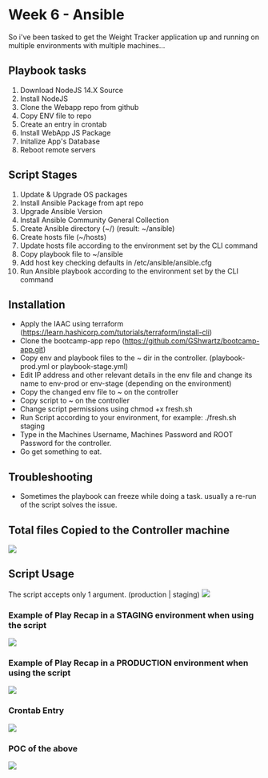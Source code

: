 # Week 6 - Ansible
So i've been tasked to get the Weight Tracker application up and running on multiple environments with multiple machines... <br />

## Playbook tasks
  1. Download NodeJS 14.X Source
  2. Install NodeJS
  3. Clone the Webapp repo from github
  4. Copy ENV file to repo
  5. Create an entry in crontab
  6. Install WebApp JS Package
  7. Initalize App's Database
  8. Reboot remote servers

## Script Stages
  1. Update & Upgrade OS packages
  2. Install Ansible Package from apt repo
  3. Upgrade Ansible Version
  4. Install Ansible Community General Collection
  5. Create Ansible directory (~/) (result: ~/ansible)
  6. Create hosts file (~/hosts)
  7. Update hosts file according to the environment set by the CLI command
  8. Copy playbook file to ~/ansible
  9. Add host key checking defaults in /etc/ansible/ansible.cfg
  10. Run Ansible playbook according to the environment set by the CLI command
  
## Installation
  - Apply the IAAC using terraform (https://learn.hashicorp.com/tutorials/terraform/install-cli)
  - Clone the bootcamp-app repo (https://github.com/GShwartz/bootcamp-app.git)
  - Copy env and playbook files to the ~ dir in the controller. (playbook-prod.yml or playbook-stage.yml)
  - Edit IP address and other relevant details in the env file and change its name to env-prod or env-stage (depending on the environment)
  - Copy the changed env file to ~ on the controller
  - Copy script to ~ on the controller
  - Change script permissions using chmod +x fresh.sh
  - Run Script according to your environment, for example: ./fresh.sh staging <br />
  - Type in the Machines Username, Machines Password and ROOT Password for the controller.
  - Go get something to eat.

## Troubleshooting
  * Sometimes the playbook can freeze while doing a task. usually a re-run of the script solves the issue.

## Total files Copied to the Controller machine
<img src="https://i.postimg.cc/43LcYjSV/total-files-in-controller.jpg"> <br />

## Script Usage
The script accepts only 1 argument. (production | staging)
<img src="https://i.postimg.cc/dVwTCKcf/staging-script-usage.jpg"> <br />

### Example of Play Recap in a STAGING environment when using the script
<img src="https://i.postimg.cc/J4TXV2kH/stage-andible-recap.jpg"> <br />

### Example of Play Recap in a PRODUCTION environment when using the script <br />
<img src="https://i.postimg.cc/d1YPBvwb/prod-andible-recap.jpg"> <br />

### Crontab Entry
<img src="https://i.postimg.cc/MGhSY2d1/crontab-entry.jpg"> <br />

### POC of the above
<img src="https://i.postimg.cc/qqwyM8k1/poc.jpg"> <br />

